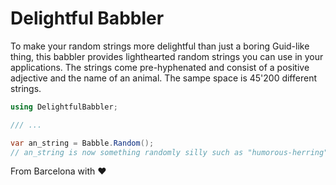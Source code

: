 # Delightful Babbler

To make your random strings more delightful than just a boring Guid-like thing, this babbler provides lighthearted random strings you can use in your applications. The strings come pre-hyphenated and consist of a positive adjective and the name of an animal. The sampe space is 45'200 different strings.

```csharp
using DelightfulBabbler;

/// ...

var an_string = Babble.Random();
// an_string is now something randomly silly such as "humorous-herring"
```

From Barcelona with :heart:
